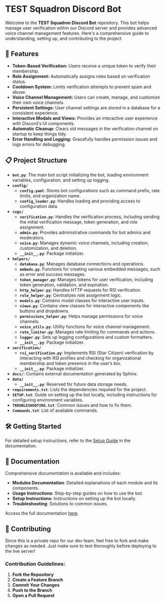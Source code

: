 # TEST Squadron Discord Bot

Welcome to the **TEST Squadron Discord Bot** repository. This bot helps manage user verification within our Discord server and provides advanced voice channel management features. Here's a comprehensive guide to understanding, setting up, and contributing to the project.

## 🚀 Features

- **Token-Based Verification:** Users receive a unique token to verify their membership.
- **Role Assignment:** Automatically assigns roles based on verification status.
- **Cooldown System:** Limits verification attempts to prevent spam and abuse.
- **Voice Channel Management:** Users can create, manage, and customize their own voice channels.
- **Persistent Settings:** User channel settings are stored in a database for a consistent experience.
- **Interactive Modals and Views:** Provides an interactive user experience with Discord's UI components.
- **Automatic Cleanup:** Clears old messages in the verification channel on startup to keep things tidy.
- **Error Handling and Logging:** Gracefully handles permission issues and logs errors for debugging.

## 📋 Project Structure

- **`bot.py`**: The main bot script initializing the bot, loading environment variables, configuration, and setting up logging.
- **`config/`**
  - **`config.yaml`**: Stores bot configurations such as command prefix, rate limits, and organization name.
  - **`config_loader.py`**: Handles loading and providing access to configuration data.
- **`cogs/`**
  - **`verification.py`**: Handles the verification process, including sending the initial verification message, token generation, and role assignment.
  - **`admin.py`**: Provides administrative commands for bot admins and moderators.
  - **`voice.py`**: Manages dynamic voice channels, including creation, customization, and deletion.
  - **`__init__.py`**: Package initializer.
- **`helpers/`**
  - **`database.py`**: Manages database connections and operations.
  - **`embeds.py`**: Functions for creating various embedded messages, such as error and success messages.
  - **`token_manager.py`**: Manages tokens for user verification, including token generation, validation, and expiration.
  - **`http_helper.py`**: Handles HTTP requests for RSI verification.
  - **`role_helper.py`**: Centralizes role assignment logic.
  - **`modals.py`**: Contains modal classes for interactive user inputs.
  - **`views.py`**: Contains view classes for interactive components like buttons and dropdowns.
  - **`permissions_helper.py`**: Helps manage permissions for voice channels.
  - **`voice_utils.py`**: Utility functions for voice channel management.
  - **`rate_limiter.py`**: Manages rate limiting for commands and actions.
  - **`logger.py`**: Sets up logging configurations and custom formatters.
  - **`__init__.py`**: Package initializer.
- **`verification/`**
  - **`rsi_verification.py`**: Implements RSI (Star Citizen) verification by interacting with RSI profiles and checking for organizational membership and token presence in the user’s bio.
  - **`__init__.py`**: Package initializer.
- **`docs/`**: Contains external documentation generated by Sphinx.
- **`data/`**
  - **`__init__.py`**: Reserved for future data storage needs.
- **`requirements.txt`**: Lists the dependencies required for the project.
- **`SETUP.txt`**: Guide on setting up the bot locally, including instructions for configuring environment variables.
- **`TROUBLESHOOTING.txt`**: Common issues and how to fix them.
- **`Commands.txt`**: List of available commands.

## 🛠️ Getting Started

For detailed setup instructions, refer to the [Setup Guide](docs/build/html/setup.html) in the documentation.

## 📄 Documentation

Comprehensive documentation is available and includes:

- **Modules Documentation**: Detailed explanations of each module and its components.
- **Usage Instructions**: Step-by-step guides on how to use the bot.
- **Setup Instructions**: Instructions on setting up the bot locally.
- **Troubleshooting**: Solutions to common issues.

Access the full documentation [here](docs/build/html/index.html).

## 🤝 Contributing

Since this is a private repo for our dev team, feel free to fork and make changes as needed. Just make sure to test thoroughly before deploying to the live server!

### **Contribution Guidelines:**

1. **Fork the Repository**
2. **Create a Feature Branch**
3. **Commit Your Changes**
4. **Push to the Branch**
5. **Open a Pull Request**
